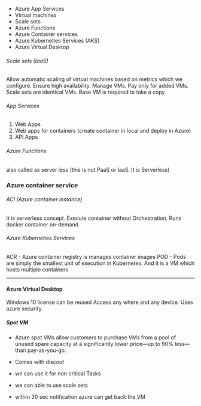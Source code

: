 * Azure App Services
* Virtual machines
* Scale sets
* Azure Functions
* Azure Container services
* Azure Kuberneties Services (AKS)
* Azure Virtual Desktop




###### Scale sets (IaaS)
Allow automatic scaling of virtual machines
based on metrics which we configure.
Ensure high availability. Manage VMs. Pay only for added VMs.
Scale sets are identical VMs. Base VM is required to take a copy

###### App Services
1. Web Apps
2. Web apps for containers (create container in local and deploy in Azure)
3. API Apps

###### Azure Functions
also called as server less (this is not PaaS or IaaS. It is Serverless)

### Azure container service
###### ACI (Azure container instance)
It is serverless concept. Execute container without Orchestration.
Runs docker container on-demand

###### Azure Kuberneties Services
ACR - Azure container registry is manages container images
POD - Pods are simply the smallest unit of execution in Kubernetes. And it is a VM which hosts multiple containers

---
#### Azure Virtual Desktop
Windows 10 license can be reused
Access any where and any device. Uses azure security

##### Spot VM
- Azure spot VMs allow customers to purchase VMs from a pool of unused spare capacity at a significantly lower price—up to 90% less—than pay-as-you-go.

- Comes with discout

- we can use it for non critical Tasks
- we can able to use scale sets
- within 30 sec notification azure can get back the VM
